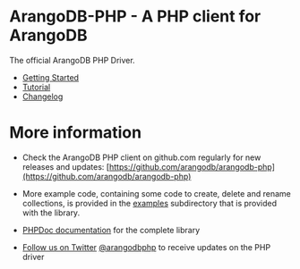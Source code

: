 <!-- don't edit here, it's from https://@github.com/arangodb/arangodb-php.git / docs/Drivers/ -->
# ArangoDB-PHP - A PHP client for ArangoDB
The official ArangoDB PHP Driver.

- [Getting Started](GettingStarted/README.md)
- [Tutorial](Tutorial/README.md)
- [Changelog](https://github.com/arangodb/arangodb-php/blob/devel/CHANGELOG.md#readme)

# More information

* Check the ArangoDB PHP client on github.com regularly for new releases and updates: [https://github.com/arangodb/arangodb-php](https://github.com/arangodb/arangodb-php)

* More example code, containing some code to create, delete and rename collections, is provided in the [examples](https://github.com/arangodb/arangodb-php/tree/devel/examples) subdirectory that is provided with the library.

* [PHPDoc documentation](http://arangodb.github.io/arangodb-php/) for the complete library

* [Follow us on Twitter](https://twitter.com/arangodbphp)
  [@arangodbphp](https://twitter.com/arangodbphp) to receive updates on the PHP driver
